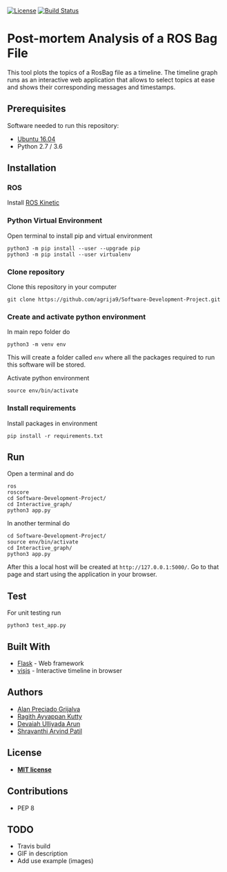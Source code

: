 [![License](http://img.shields.io/:license-mit-blue.svg?style=flat-square)](http://badges.mit-license.org)
[![Build Status](https://travis-ci.org/agrija9/Software-Development-Project.svg?branch=master)](https://travis-ci.org/agrija9/Software-Development-Project)

# Post-mortem Analysis of a ROS Bag File

This tool plots the topics of a RosBag file as a timeline. The timeline graph runs as an interactive web application that allows to select topics at ease and shows their corresponding messages and timestamps.

## Prerequisites

Software needed to run this repository:

- [Ubuntu 16.04](https://ubuntu.com/download/desktop)
- Python 2.7 / 3.6

## Installation

### ROS

Install [ROS Kinetic](http://wiki.ros.org/kinetic/Installation/Ubuntu)

### Python Virtual Environment

Open terminal to install pip and virtual environment

```
python3 -m pip install --user --upgrade pip
python3 -m pip install --user virtualenv
```

### Clone repository

Clone this repository in your computer

```
git clone https://github.com/agrija9/Software-Development-Project.git
```

### Create and activate python environment

In main repo folder do

```
python3 -m venv env
```

This will create a folder called ```env``` where all the packages required to run this software will be stored.

Activate python environment

```
source env/bin/activate
```

### Install requirements

Install packages in environment

```
pip install -r requirements.txt
```

## Run

Open a terminal and do

```
ros
roscore
cd Software-Development-Project/
cd Interactive_graph/
python3 app.py
```

In another terminal do

```
cd Software-Development-Project/
source env/bin/activate
cd Interactive_graph/
python3 app.py
```

After this a local host will be created at ```http://127.0.0.1:5000/```. Go to that page and start using the application in your browser.


## Test

For unit testing run

```
python3 test_app.py
```

## Built With

* [Flask](https://www.palletsprojects.com/p/flask/) - Web framework
* [visjs](https://visjs.org/) - Interactive timeline in browser

##  Authors 

- [Alan Preciado Grijalva](https://github.com/agrija9)
- [Ragith Ayyappan Kutty](https://github.com/rkutty1)
- [Devaiah Ulliyada Arun](https://github.com/divindevaiah)
- [Shravanthi Arvind Patil](https://github.com/ShravanthiPatil)

## License

- **[MIT license](http://opensource.org/licenses/mit-license.php)**

## Contributions

- PEP 8

## TODO

- Travis build
- GIF in description
- Add use example (images)

